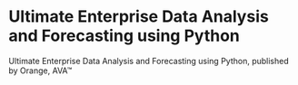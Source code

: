# Ultimate Enterprise Data Analysis and Forecasting using Python
Ultimate Enterprise Data Analysis and Forecasting using Python, published by Orange, AVA™
